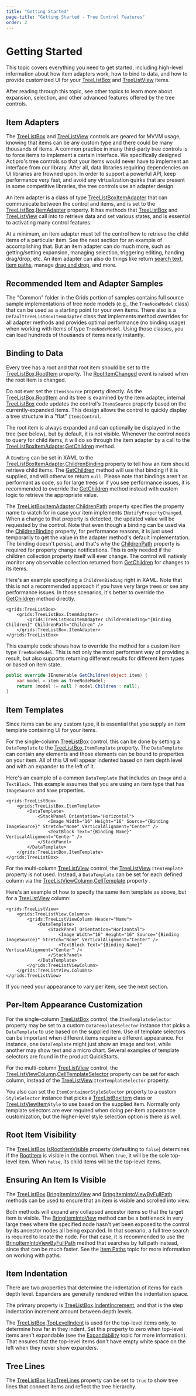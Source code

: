 ```yaml
---
title: "Getting Started"
page-title: "Getting Started - Tree Control Features"
order: 2
---
```

# Getting Started

This topic covers everything you need to get started, including high-level information about how item adapters work, how to bind to data, and how to provide customized UI for your [TreeListBox](xref:@ActiproUIRoot.Controls.Grids.TreeListBox) and [TreeListView](xref:@ActiproUIRoot.Controls.Grids.TreeListView) items.

After reading through this topic, see other topics to learn more about expansion, selection, and other advanced features offered by the tree controls.

## Item Adapters

The [TreeListBox](xref:@ActiproUIRoot.Controls.Grids.TreeListBox) and [TreeListView](xref:@ActiproUIRoot.Controls.Grids.TreeListView) controls are geared for MVVM usage, knowing that items can be any custom type and there could be many thousands of items.  A common practice in many third-party tree controls is to force items to implement a certain interface.  We specifically designed Actipro's tree controls so that your items would never have to implement an interface from our library.  After all, data libraries requiring dependencies on UI libraries are frowned upon.  In order to support a powerful API, keep performance very fast, and avoid any virtualization quirks that are present in some competitive libraries, the tree controls use an adapter design.

An item adapter is a class of type [TreeListBoxItemAdapter](xref:@ActiproUIRoot.Controls.Grids.TreeListBoxItemAdapter) that can communicate between the control and items, and is set to the [TreeListBox](xref:@ActiproUIRoot.Controls.Grids.TreeListBox).[ItemAdapter](xref:@ActiproUIRoot.Controls.Grids.TreeListBox.ItemAdapter) property.  It has methods that [TreeListBox](xref:@ActiproUIRoot.Controls.Grids.TreeListBox) and [TreeListView](xref:@ActiproUIRoot.Controls.Grids.TreeListView) call into to retrieve data and set various states, and is essential to activating many control features.

At a minimum, an item adapter must tell the control how to retrieve the child items of a particular item.  See the next section for an example of accomplishing that.  But an item adapter can do much more, such as getting/setting expansion, managing selection, triggering editing, handing drag/drop, etc.  An item adapter can also do things like return [search text](text-searching.md), [item paths](item-paths.md), manage [drag and drop](drag-drop.md), and more.

## Recommended Item and Adapter Samples

The "Common" folder in the Grids portion of samples contains full source sample implementations of tree node models (e.g., the `TreeNodeModel` class) that can be used as a starting point for your own items.  There also is a `DefaultTreeListBoxItemAdapter` class that implements method overrides for all adapter methods and provides optimal performance (no binding usage) when working with items of type `TreeNodeModel`.  Using those classes, you can load hundreds of thousands of items nearly instantly.

## Binding to Data

Every tree has a root and that root item should be set to the [TreeListBox](xref:@ActiproUIRoot.Controls.Grids.TreeListBox).[RootItem](xref:@ActiproUIRoot.Controls.Grids.TreeListBox.RootItem) property.  The [RootItemChanged](xref:@ActiproUIRoot.Controls.Grids.TreeListBox.RootItemChanged) event is raised when the root item is changed.

Do not ever set the `ItemsSource` property directly.  As the [TreeListBox](xref:@ActiproUIRoot.Controls.Grids.TreeListBox).[RootItem](xref:@ActiproUIRoot.Controls.Grids.TreeListBox.RootItem) and its tree is examined by the item adapter, internal [TreeListBox](xref:@ActiproUIRoot.Controls.Grids.TreeListBox) code updates the control's `ItemsSource` property based on the currently-expanded items.  This design allows the control to quickly display a tree structure in a "flat" `ItemsControl`.

The root item is always expanded and can optionally be displayed in the tree (see below), but by default, it is not visible.  Whenever the control needs to query for child items, it will do so through the item adapter by a call to the [TreeListBoxItemAdapter](xref:@ActiproUIRoot.Controls.Grids.TreeListBoxItemAdapter).[GetChildren](xref:@ActiproUIRoot.Controls.Grids.TreeListBoxItemAdapter.GetChildren*) method.

A `Binding` can be set in XAML to the [TreeListBoxItemAdapter](xref:@ActiproUIRoot.Controls.Grids.TreeListBoxItemAdapter).[ChildrenBinding](xref:@ActiproUIRoot.Controls.Grids.TreeListBoxItemAdapter.ChildrenBinding) property to tell how an item should retrieve child items.  The [GetChildren](xref:@ActiproUIRoot.Controls.Grids.TreeListBoxItemAdapter.GetChildren*) method will use that binding if it is supplied, and will otherwise return `null`.  Please note that bindings aren't as performant as code, so for large trees or if you see performance issues, it is recommended to override the [GetChildren](xref:@ActiproUIRoot.Controls.Grids.TreeListBoxItemAdapter.GetChildren*) method instead with custom logic to retrieve the appropriate value.

The [TreeListBoxItemAdapter](xref:@ActiproUIRoot.Controls.Grids.TreeListBoxItemAdapter).[ChildrenPath](xref:@ActiproUIRoot.Controls.Grids.TreeListBoxItemAdapter.ChildrenPath) property specifies the property name to watch for in case your item implements `INotifyPropertyChanged`.  When a change to that property is detected, the updated value will be requested by the control.  Note that even though a binding can be used via the [ChildrenBinding](xref:@ActiproUIRoot.Controls.Grids.TreeListBoxItemAdapter.ChildrenBinding) property, for performance reasons, it is just used temporarily to get the value in the adapter method's default implementation.  The binding doesn't persist, and that's why the [ChildrenPath](xref:@ActiproUIRoot.Controls.Grids.TreeListBoxItemAdapter.ChildrenPath) property is required for property change notifications.  This is only needed if the children collection property itself will ever change.  The control will natively monitor any observable collection returned from [GetChildren](xref:@ActiproUIRoot.Controls.Grids.TreeListBoxItemAdapter.GetChildren*) for changes to its items.

Here's an example specifying a `ChildrenBinding` right in XAML.  Note that this is not a recommended approach if you have very large trees or see any performance issues.  In those scenarios, it's better to override the [GetChildren](xref:@ActiproUIRoot.Controls.Grids.TreeListBoxItemAdapter.GetChildren*) method directly.

```xaml
<grids:TreeListBox>
	<grids:TreeListBox.ItemAdapter>
		<grids:TreeListBoxItemAdapter ChildrenBinding="{Binding Children}" ChildrenPath="Children" />
	</grids:TreeListBox.ItemAdapter>
</grids:TreeListBox>
```

This example code shows how to override the method for a custom item type `TreeNodeModel`.  This is not only the most performant way of providing a result, but also supports returning different results for different item types or based on item state.

```csharp
public override IEnumerable GetChildren(object item) {
	var model = item as TreeNodeModel;
	return (model != null ? model.Children : null);
}
```

## Item Templates

Since items can be any custom type, it is essential that you supply an item template containing UI for your items.

For the single-column [TreeListBox](xref:@ActiproUIRoot.Controls.Grids.TreeListBox) control, this can be done by setting a `DataTemplate` to the [TreeListBox](xref:@ActiproUIRoot.Controls.Grids.TreeListBox).`ItemTemplate` property.  The `DataTemplate` can contain any elements and those elements can be bound to properties on your item.  All of this UI will appear indented based on item depth level and with an expander to the left of it.

Here's an example of a common `DataTemplate` that includes an `Image` and a `TextBlock`.  This example assumes that you are using an item type that has `ImageSource` and `Name` properties.

```xaml
<grids:TreeListBox>
	<grids:TreeListBox.ItemTemplate>
		<DataTemplate>
			<StackPanel Orientation="Horizontal">
				<Image Width="16" Height="16" Source="{Binding ImageSource}" Stretch="None" VerticalAlignment="Center" />
				<TextBlock Text="{Binding Name}" VerticalAlignment="Center" />
			</StackPanel>
		</DataTemplate>
	</grids:TreeListBox.ItemTemplate>
</grids:TreeListBox>
```

For the multi-column [TreeListView](xref:@ActiproUIRoot.Controls.Grids.TreeListView) control, the [TreeListView](xref:@ActiproUIRoot.Controls.Grids.TreeListView).`ItemTemplate` property is not used.  Instead, a `DataTemplate` can be set for each defined column via the [TreeListViewColumn](xref:@ActiproUIRoot.Controls.Grids.TreeListViewColumn).[CellTemplate](xref:@ActiproUIRoot.Controls.Grids.TreeListViewColumn.CellTemplate) property .

Here's an example of how to specify the same item template as above, but for a [TreeListView](xref:@ActiproUIRoot.Controls.Grids.TreeListView) column:

```xaml
<grids:TreeListView>
	<grids:TreeListView.Columns>
		<grids:TreeListViewColumn Header="Name">
			<DataTemplate>
				<StackPanel Orientation="Horizontal">
					<Image Width="16" Height="16" Source="{Binding ImageSource}" Stretch="None" VerticalAlignment="Center" />
					<TextBlock Text="{Binding Name}" VerticalAlignment="Center" />
				</StackPanel>
			</DataTemplate>
		</grids:TreeListViewColumn>
	</grids:TreeListView.Columns>
</grids:TreeListView>
```

If you need your appearance to vary per item, see the next section.

## Per-Item Appearance Customization

For the single-column [TreeListBox](xref:@ActiproUIRoot.Controls.Grids.TreeListBox) control, the `ItemTemplateSelector` property may be set to a custom `DataTemplateSelector` instance that picks a `DataTemplate` to use based on the supplied item.  Use of template selectors can be important when different items require a different appearance.  For instance, one `DataTemplate` might just show an image and text, while another may show text and a micro chart.  Several examples of template selectors are found in the product QuickStarts.

For the multi-column [TreeListView](xref:@ActiproUIRoot.Controls.Grids.TreeListView) control, the [TreeListViewColumn](xref:@ActiproUIRoot.Controls.Grids.TreeListViewColumn).[CellTemplateSelector](xref:@ActiproUIRoot.Controls.Grids.TreeListViewColumn.CellTemplateSelector) property can be set for each column, instead of the [TreeListView](xref:@ActiproUIRoot.Controls.Grids.TreeListView).`ItemTemplateSelector` property.

You also can set the `ItemContainerStyleSelector` property to a custom `StyleSelector` instance that picks a [TreeListBoxItem](xref:@ActiproUIRoot.Controls.Grids.TreeListBoxItem) class or [TreeListViewItem](xref:@ActiproUIRoot.Controls.Grids.TreeListViewItem)`Style` to use based on the supplied item.  Normally only template selectors are ever required when doing per-item appearance customization, but the higher-level style selection option is there as well.

## Root Item Visibility

The [TreeListBox](xref:@ActiproUIRoot.Controls.Grids.TreeListBox).[IsRootItemVisible](xref:@ActiproUIRoot.Controls.Grids.TreeListBox.IsRootItemVisible) property (defaulting to `false`) determines if the [RootItem](xref:@ActiproUIRoot.Controls.Grids.TreeListBox.RootItem) is visible in the control.  When `true`, it will be the sole top-level item.  When `false`, its child items will be the top-level items.

## Ensuring An Item Is Visible

The [TreeListBox](xref:@ActiproUIRoot.Controls.Grids.TreeListBox).[BringItemIntoView](xref:@ActiproUIRoot.Controls.Grids.TreeListBox.BringItemIntoView*) and [BringItemIntoViewByFullPath](xref:@ActiproUIRoot.Controls.Grids.TreeListBox.BringItemIntoViewByFullPath*) methods can be used to ensure that an item is visible and scrolled into view.

Both methods will expand any collapsed ancestor items so that the target item is visible.  The [BringItemIntoView](xref:@ActiproUIRoot.Controls.Grids.TreeListBox.BringItemIntoView*) method can be a bottleneck in very large trees where the specified node hasn't yet been exposed to the control by its ancestor nodes all being expanded.  In that scenario, a full tree search is required to locate the node.  For that case, it is recommended to use the [BringItemIntoViewByFullPath](xref:@ActiproUIRoot.Controls.Grids.TreeListBox.BringItemIntoViewByFullPath*) method that searches by full path instead, since that can be much faster.  See the [Item Paths](item-paths.md) topic for more information on working with paths.

## Item Indentation

There are two properties that determine the indentation of items for each depth level.  Expanders are generally rendered within the indentation space.

The primary property is [TreeListBox](xref:@ActiproUIRoot.Controls.Grids.TreeListBox).[IndentIncrement](xref:@ActiproUIRoot.Controls.Grids.TreeListBox.IndentIncrement), and that is the step indentation increment amount between depth levels.

The [TreeListBox](xref:@ActiproUIRoot.Controls.Grids.TreeListBox).[TopLevelIndent](xref:@ActiproUIRoot.Controls.Grids.TreeListBox.TopLevelIndent) is used for the top-level items only, to determine how far in they indent.  Set this property to zero when top-level items aren't expandable (see the [Expandability](expandability.md) topic for more information).  That ensures that the top-level items don't have empty white space on the left when they never show expanders.

## Tree Lines

The [TreeListBox](xref:@ActiproUIRoot.Controls.Grids.TreeListBox).[HasTreeLines](xref:@ActiproUIRoot.Controls.Grids.TreeListBox.HasTreeLines) property can be set to `true` to show tree lines that connect items and reflect the tree hierarchy.
